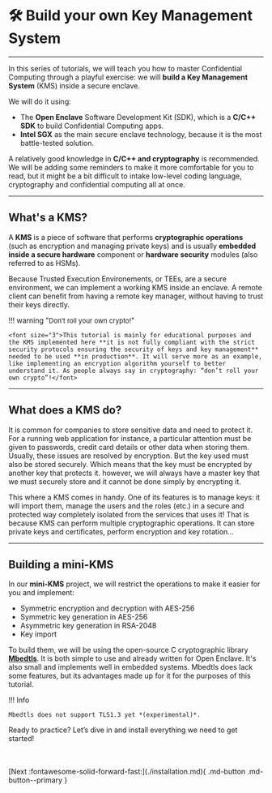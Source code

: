 # 🛠️ Build your own Key Management System
___________________________________________________

In this series of tutorials, we will teach you how to master Confidential Computing through a playful exercise: we will **build a Key Management System** (KMS) inside a secure enclave. 

We will do it using:

- The **Open Enclave** Software Development Kit (SDK), which is a **C/C++ SDK** to build Confidential Computing apps. 
- **Intel SGX** as the main secure enclave technology, because it is the most battle-tested solution.

A relatively good knowledge in **C/C++ and cryptography** is recommended. We will be adding some reminders to make it more comfortable for you to read, but it might be a bit difficult to intake low-level coding language, cryptography and confidential computing all at once. 

______________________

## What's a KMS?

A **KMS** is a piece of software that performs **cryptographic operations** (such as encryption and managing private keys) and is usually **embedded inside a secure hardware** component or **hardware security** modules (also referred to as HSMs). 

Because Trusted Execution Environements, or TEEs, are a secure environment, we can implement a working KMS inside an enclave. A remote client can benefit from having a remote key manager, without having to trust their keys directly.

!!! warning "<font size="2">Don’t roll your own crypto!</font>"

	<font size="3">This tutorial is mainly for educational purposes and the KMS implemented here **it is not fully compliant with the strict security protocols ensuring the security of keys and key management** needed to be used **in production**. It will serve more as an example, like implementing an encryption algorithm yourself to better understand it. As people always say in cryptography: “don’t roll your own crypto”!</font>


______________________

## What does a KMS do? 

It is common for companies to store sensitive data and need to protect it. For a running web application for instance, a particular attention must be given to passwords, credit card details or other data when storing them. Usually, these issues are resolved by encryption. But the key used must also be stored securely. Which means that the key must be encrypted by another key that protects it. however, we will always have a master key that we must securely store and it cannot be done simply by encrypting it. 

This where a KMS comes in handy. One of its features is to manage keys: it will import them, manage the users and the roles (etc.) in a secure and protected way completely isolated from the services that uses it! That is because KMS can perform multiple cryptographic operations. It can store private keys and certificates, perform encryption and key rotation... 

______________________________________

## Building a mini-KMS

In our **mini-KMS** project, we will restrict the operations to make it easier for you and implement:

- Symmetric encryption and decryption with AES-256
- Symmetric key generation in AES-256
- Asymmetric key generation in RSA-2048
- Key import

To build them, we will be using the open-source C cryptographic library [**Mbedtls**](https://github.com/Mbed-TLS/mbedtls). It is both simple to use and already written for Open Enclave. It's also small and implements well in embedded systems. Mbedtls does lack some features, but its advantages made up for it for the purposes of this tutorial.

!!! Info

	Mbedtls does not support TLS1.3 yet *(experimental)*.


Ready to practice? Let’s dive in and install everything we need to get started!

<br />
<br />
[Next :fontawesome-solid-forward-fast:](./installation.md){ .md-button .md-button--primary }